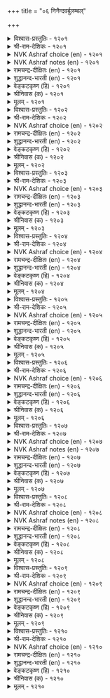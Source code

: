 +++
title = "०६ निनैन्दवर्बुलम्बल्"

+++


<details><summary>विश्वास-प्रस्तुतिः - १२०१</summary>

उळ्ळिनुम् तीराप् पॆरुमगिऴ् सॆय्दलाल्  
कळ्ळिनुम् कामम् इनिदु।       १२०१
</details>

<details><summary>श्री-राम-देशिकः - १२०१</summary>

पानकाले परं नृणां मद्यान्मोदप्रदायकात् ।  
स्मृतमात्रेण चानन्ददाता कामो विशिष्यते ॥ १२०१॥
</details>

<details><summary>NVK Ashraf choice (en) - १२०१</summary>

१२०१
Love is sweeter than wine;
Its mere thought intoxicates.
(P.S. Sundaram)
</details>

<details><summary>NVK Ashraf notes (en) - १२०१</summary>

१२०१. Compare with: १०९०: "Wine won't delight unless imbibed, but love with a look delights!" - (P.S. Sundaram) and with १२८१ "To please with the thought and delight with the sight, belongs not to liquor but love" –(P.S. Sundaram)
</details>

<details><summary>रामचन्द्र-दीक्षितः (en) - १२०१</summary>

1201 uḷḷiṉum tīrāp perumakiḻ ceytalāl  
kaḷḷiṉum kāmam iṉitu.

1201\. Love is far sweeter than wine; for unlike wine the very thought of love intoxicates me.  
</details>

<details><summary>शुद्धानन्द-भारती (en) - १२०१</summary>

1\. உள்ளினும் தீராப் பெருமகிழ் செய்தலால்  
கள்ளினும் காமம் இனிது.  
Love is sweeter than wine; for vast  
Is its delight at very thought.        1201  
</details>

<details><summary>वेङ्कटकृष्ण (हि) - १२०१</summary>

1201
स्मरण मात्र से दे सके, अक्षय परमानन्द ।  
सो तो मधु से काम है, बढ़ कर मधुर अमन्द ॥
</details>

<details><summary>श्रीनिवास (क) - १२०१</summary>

1201. (मनस्सिनल्लि) नॆनॆदरॆ साकु, तीरद अतिशयवाद अनन्दवन्नु कामवु ऊटुमाडुवुदरिन्द (अदु)
कळ्ळिगिन्त सवितादुदु.

</details>

<details><summary>मूलम् - १२०१</summary>

उळ्ळिनुम् तीराप् पॆरुमगिऴ् सॆय्दलाल्  
कळ्ळिनुम् कामम् इनिदु।       १२०१
</details>

<details><summary>विश्वास-प्रस्तुतिः - १२०२</summary>

ऎनैत्तॊनऱु एनिदेगाण् कामम्दाम् वीऴ्वार्  
निनैप्प वरुवदॊण्ड्रु एल्।       १२०२
</details>

<details><summary>श्री-राम-देशिकः - १२०२</summary>

विश्लेपेऽपि प्रियः स्वीयप्रियां चित्तं यदि स्मरेत् ।  
तदेव वारयेत् खेदं, सर्वदा मोददः स्मरः ॥ १२०२॥
</details>

<details><summary>NVK Ashraf choice (en) - १२०२</summary>

१२०२
Nothing better than sweet memories of love
To overcome the pain of loneliness! *
(K. Krishnaswamy & Vijaya Ramkumar)
</details>

<details><summary>रामचन्द्र-दीक्षितः (en) - १२०२</summary>

1202 eṉaittoṉṟu iṉitēkāṇ kāmamtām vīḻvār  
niṉaippa varuvatoṉṟu il.

1202\. Love is sweet in all respects; the thought of the dear one even in separation tastes sweet.  
</details>

<details><summary>शुद्धानन्द-भारती (en) - १२०२</summary>

2\. எனைத்தொன்று இனிதேகாண் காமம்தாம் வீழ்வார்  
நினைப்ப வருவதொன்று இல்.  
Pains are off at the lover's thought  
In all aspects this love is sweet.        1202  
</details>

<details><summary>वेङ्कटकृष्ण (हि) - १२०२</summary>

1202
दुख-नाशक उसका स्मरण, जिससे है निज प्रेम ।  
जो सुखदायक ही रहा, किसी हाल में प्रेम ॥
</details>

<details><summary>श्रीनिवास (क) - १२०२</summary>

1202. तावु प्रीतिसुववरन्नु नॆनॆयुवुदरिन्द, विरहदिदुण्टागुव सङ्कटवु इल्लवागुवुदु; अदरिन्द ऎल्ला विधदल्लियू
कामवॆमधुरवादुदल्लवे?

</details>

<details><summary>मूलम् - १२०२</summary>

ऎनैत्तॊनऱु एनिदेगाण् कामम्दाम् वीऴ्वार्  
निनैप्प वरुवदॊण्ड्रु एल्।       १२०२
</details>

<details><summary>विश्वास-प्रस्तुतिः - १२०३</summary>

निनैप्पवर् पोण्ड्रु निनैयार्गॊल् तुम्मल्  
सिनैप्पदु पोण्ड्रु कॆडुम्।       १२०३
</details>

<details><summary>श्री-राम-देशिकः - १२०३</summary>

क्षुतं प्राङ्निस्सेरदास्यात् स्थगितं तद्भवेत्ततः ।  
ज्ञायते तेन मां स्मृत्वा प्रियो व्यस्मरदिप्यपि ॥ १२०३॥
</details>

<details><summary>NVK Ashraf choice (en) - १२०३</summary>

१२०३
Is it because of my lover’s incomplete thoughts
That my sneeze passes off incomplete?
(N.V.K. Ashraf)
</details>

<details><summary>रामचन्द्र-दीक्षितः (en) - १२०३</summary>

1203 niṉaippavar pōṉṟu niṉaiyārkol tummal  
ciṉaippatu pōṉṟu keṭum.

1203\. She says to her companion: “A sneeze comes upon me but goes away all of a sudden; perhaps a thought of me occurs to him and then he forgets it.”  
</details>

<details><summary>शुद्धानन्द-भारती (en) - १२०३</summary>

3\. நினைப்பவர் போன்று நினையார்கொல் தும்மல்  
சினைப்பது போன்று கெடும்.  
To sneeze I tried hence but could not  
Me he tried to think but did not.        1203  
</details>

<details><summary>वेङ्कटकृष्ण (हि) - १२०३</summary>

1203
छींका ही मैं चाहती, छींक गयी दब साथ ।  
स्मरण किया ही चाहते, भूल गये क्या नाथ ॥
</details>

<details><summary>श्रीनिवास (क) - १२०३</summary>

1203. ननगॆ नीनु बरुव हाग तोरि हागॆ अडगि होगुत्तिदॆ. हागे इनियनू नन्नन्नु नॆनॆयुवन्तॆ नटिसि नॆनॆयदॆ
इरुवरो एनो!

</details>

<details><summary>मूलम् - १२०३</summary>

निनैप्पवर् पोण्ड्रु निनैयार्गॊल् तुम्मल्  
सिनैप्पदु पोण्ड्रु कॆडुम्।       १२०३
</details>

<details><summary>विश्वास-प्रस्तुतिः - १२०४</summary>

यामुम् उळेङ्गॊल् अवर्नॆञ्जत्तु ऎन्नॆञ्जत्तु  
ओऒ उळरे अवर्।       १२०४
</details>

<details><summary>श्री-राम-देशिकः - १२०४</summary>

वासं करोति मच्चिते सर्वदा प्रियकामुकः ।  
तथा तदीयचित्तेऽपि वसामि किमहं न वा? ॥ १२०४॥
</details>

<details><summary>NVK Ashraf choice (en) - १२०४</summary>

१२०४
No doubt my lord abides in my heart.
Do I also likewise abide in his?
(N.V.K. Ashraf)
</details>

<details><summary>रामचन्द्र-दीक्षितः (en) - १२०४</summary>

1204 yāmum uḷēmkol avarneñcattu emneñcattu  
ōo uḷarē avar.

1204\. He is ever present in my thoughts. Am I or am I not ever present in his thoughts?  
</details>

<details><summary>शुद्धानन्द-भारती (en) - १२०४</summary>

4\. யாமும் உளேம்கொல் அவர்நெஞ்சத்து எந்நெஞ்சத்து  
ஓஒ உளரே அவர்.  
Have I a place within his heart?  
Ah from mine he will never depart.        1204  
</details>

<details><summary>वेङ्कटकृष्ण (हि) - १२०४</summary>

1204
उनके दिल में क्या रहा, मेरा भी आवास ।  
मेरे दिल में, ओह, है, उनका सदा निवास ॥
</details>

<details><summary>श्रीनिवास (क) - १२०४</summary>

1204. हाय्! नन्न हृदयदल्लि नानॊलिद नल्लनु नॆलॆसिरुवन्तॆ, अवन हृदयदल्लि कूड नानु नॆलसिरबहुदल्लवॆ?

</details>

<details><summary>मूलम् - १२०४</summary>

यामुम् उळेङ्गॊल् अवर्नॆञ्जत्तु ऎन्नॆञ्जत्तु  
ओऒ उळरे अवर्।       १२०४
</details>

<details><summary>विश्वास-प्रस्तुतिः - १२०५</summary>

तम्नॆञ्जत्तु ऎम्मैक् कडिगॊण्डार् नाणार्गॊल्  
ऎम्नॆञ्जत्तु ओवा वरल्।       १२०५
</details>

<details><summary>श्री-राम-देशिकः - १२०५</summary>

मम वस्तुं स्वचित्ते न स्थानं यच्छति यः प्रियः ।  
हृदये मम निर्लजं कथं नित्यं वसेदसौ ॥ १२०५॥
</details>

<details><summary>NVK Ashraf choice (en) - १२०५</summary>

१२०५
Having kept me out of his heart,
Is he not ashamed to enter mine?
(K.R. Srinivasa Iyengar), (K. Krishnaswamy & Vijaya Ramkumar)
</details>

<details><summary>रामचन्द्र-दीक्षितः (en) - १२०५</summary>

1205 tamneñcattu emmaik kaṭikoṇṭār nāṇārkol  
emneñcattu ōvā varal.

1205\. He keeps me away from his heart; does he not feel ashamed of constantly stealing into my heart?  
</details>

<details><summary>शुद्धानन्द-भारती (en) - १२०५</summary>

5\. தம்நெஞ்சத்து எம்மைக் கடிகொண்டார் நாணார்கொல்  
எம்நெஞ்சத்து ஓவா வரல்.  
Shame! My heart often he enters  
Banning me entry into his.        1205  
</details>

<details><summary>वेङ्कटकृष्ण (हि) - १२०५</summary>

1205
निज दिल से मुझको हटा, कर पहरे का साज़ ।  
मेरे दिल आते सदा, आती क्या नहिं लाज ॥
</details>

<details><summary>श्रीनिवास (क) - १२०५</summary>

1205. तम्म हृदयदल्लि नानु प्रवेशिसदन्तॆ कावलिट्टवरु, नन्न हृदयदॊळगॆ सततवागि बरलु अवरिगॆ नाचिकॆ
ऎनिसुवुदिल्लवॆ?

</details>

<details><summary>मूलम् - १२०५</summary>

तम्नॆञ्जत्तु ऎम्मैक् कडिगॊण्डार् नाणार्गॊल्  
ऎम्नॆञ्जत्तु ओवा वरल्।       १२०५
</details>

<details><summary>विश्वास-प्रस्तुतिः - १२०६</summary>

मट्रियान् ऎन्नुळेन् मन्नो अवरॊडि यान्  
उट्रनाळ् उळ्ळ उळेन्।       १२०६
</details>

<details><summary>श्री-राम-देशिकः - १२०६</summary>

प्रियेण भुक्तदिवसान् स्मृत्वा जीवामि संप्रति ।  
तदभावे जीवनं मे सर्वदा दुर्लभं भवेत् ॥ १२०६॥
</details>

<details><summary>NVK Ashraf choice (en) - १२०६</summary>

१२०६
You know why I live? To live in remembrance of the days
I lived in union with him.
(S. Maharajan)
</details>

<details><summary>रामचन्द्र-दीक्षितः (en) - १२०६</summary>

1206 maṟṟuyāṉ eṉṉuḷēṉ maṉṉō avaroṭuyāṉ  
uṟṟanāḷ uḷḷa uḷēṉ.

1206\. Only the recollection of those ecstatic days with him makes me live. What else can sustain me?  
</details>

<details><summary>शुद्धानन्द-भारती (en) - १२०६</summary>

6\. மற்றியான் என்னுளேன் மன்னோ அவரொடுயான்  
உற்றநாள் உள்ள உளேன்.  
Beyond the thought of life with him  
What else of life can I presume?        1206  
</details>

<details><summary>वेङ्कटकृष्ण (हि) - १२०६</summary>

1206
मिलन-दिवस की, प्रिय सहित, स्मृति से हूँ सप्राण ।  
उस स्मृति के बिन किस तरह, रह सकती सप्राण ॥
</details>

<details><summary>श्रीनिवास (क) - १२०६</summary>

1206. अवरॊन्दिगॆ सम्पर्क हॊन्दिद (मधुर) दिनगळन्नु नॆनॆयुत्तिरुउदरिन्द नानिन्नू जीविसिद्देनॆ. (इल्लवादरॆ)
नानु हेगॆ जीविसिरलि?

</details>

<details><summary>मूलम् - १२०६</summary>

मट्रियान् ऎन्नुळेन् मन्नो अवरॊडि यान्  
उट्रनाळ् उळ्ळ उळेन्।       १२०६
</details>

<details><summary>विश्वास-प्रस्तुतिः - १२०७</summary>

मऱप्पिन् ऎवनावन् मऱ्कॊल् मऱप्पऱियेन्  
उळ्ळिनुम् उळ्ळम् सुडुम्।       १२०७
</details>

<details><summary>श्री-राम-देशिकः - १२०७</summary>

प्रिये स्मृतेऽपि मच्चित्तं दग्धं विश्लेषदुःखतः ।  
यद्यहं तं विस्मरेयं न जाने किं भवेदिति ॥ १२०७॥
</details>

<details><summary>NVK Ashraf choice (en) - १२०७</summary>

१२०७
What will happen if I forget him,
When his memory itself burns my heart? *
( Shuddhananda Bharatiar)
</details>

<details><summary>NVK Ashraf notes (en) - १२०७</summary>

१२०७. Compare with ११६५. "If his friendship can bring so much misery, how will it be in enmity?" * - (G. Vanmikanathan), (P.S. Sundaram)
</details>

<details><summary>रामचन्द्र-दीक्षितः (en) - १२०७</summary>

1207 maṟappiṉ evaṉāvaṉ maṉkol maṟappaṟiyēṉ  
uḷḷiṉum uḷḷañ cuṭum.

1207\. Never have I forgotten the golden days with my beloved; his separation now burns into my heart; certain is death if ever the memory of him forsakes my luckless heart.  
</details>

<details><summary>शुद्धानन्द-भारती (en) - १२०७</summary>

7\. மறப்பின் எவனாவன் மற்கொல் மறப்பறியேன்  
உள்ளினும் உள்ளம் சுடும்.  
What will happen if I forget  
When his memory burns my heart?        1207  
</details>

<details><summary>वेङ्कटकृष्ण (हि) - १२०७</summary>

1207
मुझे ज्ञात नहिं भूलना, हृदय जलाती याद ।  
भूलूँगी मैं भी अगर, जाने क्या हो बाद ॥
</details>

<details><summary>श्रीनिवास (क) - १२०७</summary>

1207. नानवनन्नु मरॆतरॆ एनागबल्लॆ! (अदरिन्दले) नानु अवनन्नु मरॆयलारॆ! अवनन्नु नॆनॆसिकॊण्डरू मनस्सु
सुडुत्तदॆ!

</details>

<details><summary>मूलम् - १२०७</summary>

मऱप्पिन् ऎवनावन् मऱ्कॊल् मऱप्पऱियेन्  
उळ्ळिनुम् उळ्ळम् सुडुम्।       १२०७
</details>

<details><summary>विश्वास-प्रस्तुतिः - १२०८</summary>

ऎनैत्तु निनैप्पिनुम् कायार् अनैत्तण्ड्रो  
कादलर् सॆय्युम् सिऱप्पु।       १२०८
</details>

<details><summary>श्री-राम-देशिकः - १२०८</summary>

प्रियं स्मराम्यहोरात्रं तदर्थ न स कुप्यानि ।  
महोपकारं मन्येऽहमिदं तेन कृतं मम ॥ १२०८॥
</details>

<details><summary>NVK Ashraf choice (en) - १२०८</summary>

१२०८
He never resents, however much I think of him.
Isn’t it an honor from my lover? *
(M.S. Poornalingam Pillai)
</details>

<details><summary>NVK Ashraf notes (en) - १२०८</summary>

१२०८. An explanatory translation: "The greatness of my love is that he never finds fault with me for remembering him often" - (K. Kannan)
</details>

<details><summary>रामचन्द्र-दीक्षितः (en) - १२०८</summary>

1208 eṉaittu niṉaippiṉum kāyār aṉaittaṉṟō  
kātalar ceyyum ciṟappu.

1208\. However much I may think of him, he is never angry with me. Inimitable is my lover's grace.  
</details>

<details><summary>शुद्धानन्द-भारती (en) - १२०८</summary>

8\. எனைத்து நினைப்பினும் காயார் அனைத்தன்றோ  
காதலர் செய்யும் சிறப்பு.  
I bring him to ceaseless memory  
He chides not; and thus honours me.        1208  
</details>

<details><summary>वेङ्कटकृष्ण (हि) - १२०८</summary>

1208
कितनी ही स्मृति मैं करूँ, होते नहिं नाराज़ ।  
करते हैं प्रिय नाथ तो, इतना बड़ा लिहाज़ ॥
</details>

<details><summary>श्रीनिवास (क) - १२०८</summary>

1208. नानवरन्नु ऎष्टु नॆनॆसिकॊण्डरू कूड, अवरु कोपिसिकॊळ्ळुवुदिल्ल! नन्न कादलरु तोरुव कृपॆ अष्टॊन्दु.

</details>

<details><summary>मूलम् - १२०८</summary>

ऎनैत्तु निनैप्पिनुम् कायार् अनैत्तण्ड्रो  
कादलर् सॆय्युम् सिऱप्पु।       १२०८
</details>

<details><summary>विश्वास-प्रस्तुतिः - १२०९</summary>

विळियुमॆन् इन्नुयिर् वेऱल्लम् ऎन्बार्  
अळियिन्मै आट्र निनैन्दु।       १२०९
</details>

<details><summary>श्री-राम-देशिकः - १२०९</summary>

''आवामभिन्नावि'' त्यक्तवा विना प्रेम प्रवर्तते ।  
???? तत्कृत्यं ???? ॥ १२०९॥
</details>

<details><summary>NVK Ashraf choice (en) - १२०९</summary>

१२०९
My dear life wastes thinking of his cruelty;
For once he said we are not different. *
(W.H. Drew and J. Lazarus)
</details>

<details><summary>रामचन्द्र-दीक्षितः (en) - १२०९</summary>

1209 viḷiyumeṉ iṉṉuyir vēṟallam eṉpā  
aḷiyiṉmai āṟṟa niṉaintu.

1209\. As I think and think of the cruelty of my love who swore that our lives were inseparable, my soul ebbs away.  
</details>

<details><summary>शुद्धानन्द-भारती (en) - १२०९</summary>

9\. விளியும்என் இன்னுயிர் வேறல்லம் என்பார்  
அளியின்மை ஆற்ற நினைத்து.  
Dear life ebbs away by thought  
Of him who said we are one heart.        1209  
</details>

<details><summary>वेङ्कटकृष्ण (हि) - १२०९</summary>

1209
‘भिन्न न हम’, जिसने कहा, उसकी निर्दय बान ।  
सोच सोच चलते बने, मेरे ये प्रिय प्राण ॥
</details>

<details><summary>श्रीनिवास (क) - १२०९</summary>

1209. नाविब्बरू बेरल्ल ऒन्दु अगलुव मुन्दॆ हेळिद (नन्न) कालदर क्रूर स्वभाववन्नु नॆनॆदु नन्न प्रिय जीववु
व्यर्थवागुत्तिदॆ!

</details>

<details><summary>मूलम् - १२०९</summary>

विळियुमॆन् इन्नुयिर् वेऱल्लम् ऎन्बार्  
अळियिन्मै आट्र निनैन्दु।       १२०९
</details>

<details><summary>विश्वास-प्रस्तुतिः - १२१०</summary>

विडाअदु सॆण्ड्रारैक् कण्णिनाल् काणप्  
पडाअदि वाऴि मदि।       १२१०
</details>

<details><summary>श्री-राम-देशिकः - १२१०</summary>

प्रियो मया सह स्थित्वा वियुज्याद्य जगाम ।  
???? चन्द्रमाः ! ॥ १२१०॥
</details>

<details><summary>NVK Ashraf choice (en) - १२१०</summary>

१२१०
Hail Moon! Set not till I set my eyes on him
Who left me but not from my heart.
( Shuddhananda Bharatiar), (K. Krishnaswamy & Vijaya Ramkumar)
</details>

<details><summary>रामचन्द्र-दीक्षितः (en) - १२१०</summary>

1210 viṭāatu ceṉṟāraik kaṇṇiṉāl kāṇap  
paṭāati vāḻi mati.

1210\. She says to the moon : “O blessed moon I ceaselessly pour your rays till I am able to see with my eyes the loved one who has forsaken me but yet dwells forever in my heart.”  
</details>

<details><summary>शुद्धानन्द-भारती (en) - १२१०</summary>

10\. விடாஅது சென்றாரைக் கண்ணினால் காணப்  
படாஅதி வாழி மதி.  
Hail moon! Set not so that I find  
Him who left me but not my mind.        1210  
</details>

<details><summary>वेङ्कटकृष्ण (हि) - १२१०</summary>

1210
बिछुड़ गये संबद्ध रह, जो मेरे प्रिय कांत ।  
जब तक देख न लें नयन, डूब न, जय जय चांद ॥
</details>

<details><summary>श्रीनिवास (क) - १२१०</summary>

1210. तण्णदिरने नीनु (नूर्गाल) बाळु! नन्न अन्तरङ्गवन्नगलदॆ, नन्नन्नु बिट्टु होदवरन्नु नानु काणुव तनक
नीनु मरॆयागबेड!
</details>

<details><summary>मूलम् - १२१०</summary>

विडाअदु सॆण्ड्रारैक् कण्णिनाल् काणप्  
पडाअदि वाऴि मदि।       १२१०
</details>
